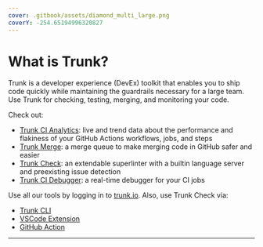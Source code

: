 ```yaml
---
cover: .gitbook/assets/diamond_multi_large.png
coverY: -254.65194996320827
---
```


# What is Trunk?

Trunk is a developer experience (DevEx) toolkit that enables you to ship code quickly while maintaining the guardrails necessary for a large team. Use Trunk for checking, testing, merging, and monitoring your code.

Check out:

* [Trunk CI Analytics](https://trunk.io/products/ci-analytics): live and trend data about the performance and flakiness of your GitHub Actions workflows, jobs, and steps
* [Trunk Merge](merge/overview.md): a merge queue to make merging code in GitHub safer and easier
* [Trunk Check](check/overview.md): an extendable superlinter with a builtin language server and preexisting issue detection
* [Trunk CI Debugger](ci-debugger/overview.md): a real-time debugger for your CI jobs

Use all our tools by logging in to [trunk.io](https://app.trunk.io/). Also, use Trunk Check via:

* [Trunk CLI](cli/overview.md)
* [VSCode Extension](https://marketplace.visualstudio.com/items?itemName=trunk.io)
* [GitHub Action](https://github.com/marketplace/actions/trunk-check)

***
